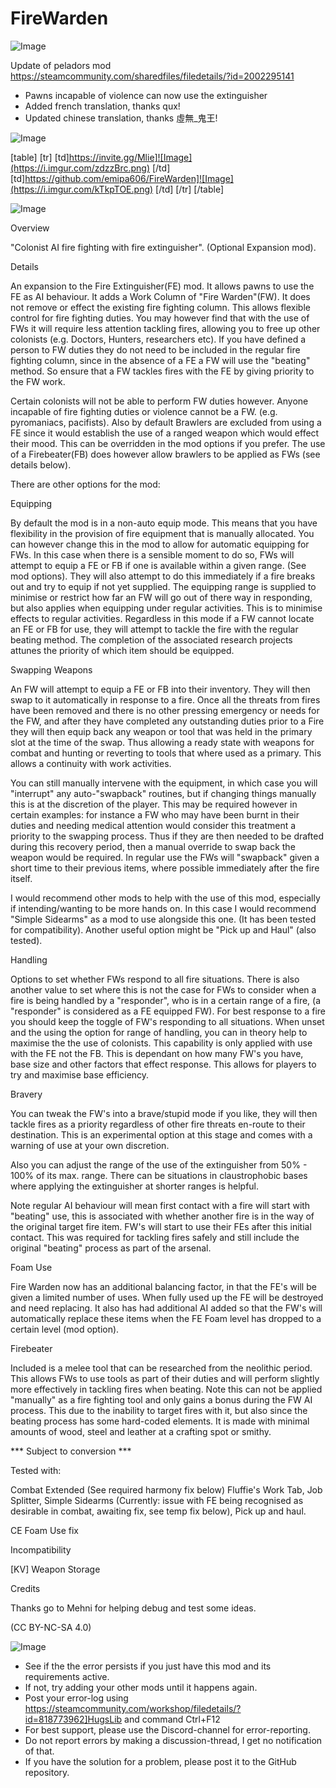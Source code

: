 # FireWarden

![Image](https://i.imgur.com/WAEzk68.png)

Update of peladors mod
https://steamcommunity.com/sharedfiles/filedetails/?id=2002295141

- Pawns incapable of violence can now use the extinguisher
- Added french translation, thanks qux!
- Updated chinese translation, thanks 虛無_鬼王!

![Image](https://i.imgur.com/7Gzt3Rg.png)


[table]
	[tr]
		[td]https://invite.gg/Mlie]![Image](https://i.imgur.com/zdzzBrc.png)
[/td]
		[td]https://github.com/emipa606/FireWarden]![Image](https://i.imgur.com/kTkpTOE.png)
[/td]
	[/tr]
[/table]
	
![Image](https://i.imgur.com/NOW7jU1.png)

Overview

&quot;Colonist AI fire fighting with fire extinguisher&quot;. (Optional Expansion mod).

Details

An expansion to the Fire Extinguisher(FE) mod. It allows pawns to use the FE as AI behaviour. It adds a Work Column of &quot;Fire Warden&quot;(FW). It does not remove or effect the existing fire fighting column. This allows flexible control for fire fighting duties. You may however find that with the use of FWs it will require less attention tackling fires, allowing you to free up other colonists (e.g. Doctors, Hunters, researchers etc). If you have defined a person to FW duties they do not need to be included in the regular fire fighting column, since in the absence of a FE a FW will use the &quot;beating&quot; method. So ensure that a FW tackles fires with the FE by giving priority to the FW work.

Certain colonists will not be able to perform FW duties however. Anyone incapable of fire fighting duties or violence cannot be a FW. (e.g. pyromaniacs, pacifists). Also by default Brawlers are excluded from using a FE since it would establish the use of a ranged weapon which would effect their mood. This can be overridden in the mod options if you prefer. The use of a Firebeater(FB) does however allow brawlers to be applied as FWs (see details below).

There are other options for the mod:

Equipping

By default the mod is in a non-auto equip mode. This means that you have flexibility in the provision of fire equipment that is manually allocated. You can however change this in the mod to allow for automatic equipping for FWs. In this case when there is a sensible moment to do so, FWs will attempt to equip a FE or FB if one is available within a given range. (See mod options). They will also attempt to do this immediately if a fire breaks out and try to equip if not yet supplied. The equipping range is supplied to minimise or restrict how far an FW will go out of there way in responding, but also applies when equipping under regular activities. This is to minimise effects to regular activities. Regardless in this mode if a FW cannot locate an FE or FB for use, they will attempt to tackle the fire with the regular beating method. The completion of the associated research projects attunes the priority of which item should be equipped.

Swapping Weapons

An FW will attempt to equip a FE or FB into their inventory. They will then swap to it automatically in response to a fire. Once all the threats from fires have been removed and there is no other pressing emergency or needs for the FW, and after they have completed any outstanding duties prior to a Fire they will then equip back any weapon or tool that was held in the primary slot at the time of the swap. Thus allowing a ready state with weapons for combat and hunting or reverting to tools that where used as a primary. This allows a continuity with work activities.

You can still manually intervene with the equipment, in which case you will &quot;interrupt&quot; any auto-&quot;swapback&quot; routines, but if changing things manually this is at the discretion of the player. This may be required however in certain examples: for instance a FW who may have been burnt in their duties and needing medical attention would consider this treatment a priority to the swapping process. Thus if they are then needed to be drafted during this recovery period, then a manual override to swap back the weapon would be required. In regular use the FWs will &quot;swapback&quot; given a short time to their previous items, where possible immediately after the fire itself.

I would recommend other mods to help with the use of this mod, especially if intending/wanting to be more hands on. In this case I would recommend &quot;Simple Sidearms&quot; as a mod to use alongside this one. (It has been tested for compatibility). Another useful option might be &quot;Pick up and Haul&quot; (also tested).

Handling

Options to set whether FWs respond to all fire situations. There is also another value to set where this is not the case for FWs to consider when a fire is being handled by a &quot;responder&quot;, who is in a certain range of a fire, (a &quot;responder&quot; is considered as a FE equipped FW). For best response to a fire you should keep the toggle of FW&apos;s responding to all situations. When unset and the using the option for range of handling, you can in theory help to maximise the the use of colonists. This capability is only applied with use with the FE not the FB. This is dependant on how many FW&apos;s you have, base size and other factors that effect response. This allows for players to try and maximise base efficiency.

Bravery

You can tweak the FW&apos;s into a brave/stupid mode if you like, they will then tackle fires as a priority regardless of other fire threats en-route to their destination. This is an experimental option at this stage and comes with a warning of use at your own discretion.

Also you can adjust the range of the use of the extinguisher from 50% - 100% of its max. range. There can be situations in claustrophobic bases where applying the extinguisher at shorter ranges is helpful.

Note regular AI behaviour will mean first contact with a fire will start with &quot;beating&quot; use, this is associated with whether another fire is in the way of the original target fire item. FW&apos;s will start to use their FEs after this initial contact. This was required for tackling fires safely and still include the original &quot;beating&quot; process as part of the arsenal.

Foam Use

Fire Warden now has an additional balancing factor, in that the FE&apos;s will be given a limited number of uses. When fully used up the FE will be destroyed and need replacing. It also has had additional AI added so that the FW&apos;s will automatically replace these items when the FE Foam level has dropped to a certain level (mod option).

Firebeater

Included is a melee tool that can be researched from the neolithic period. This allows FWs to use tools as part of their duties and will perform slightly more effectively in tackling fires when beating. Note this can not be applied &quot;manually&quot; as a fire fighting tool and only gains a bonus during the FW AI process. This due to the inability to target fires with it, but also since the beating process has some hard-coded elements. It is made with minimal amounts of wood, steel and leather at a crafting spot or smithy.

*** Subject to conversion ***

Tested with:

Combat Extended (See required harmony fix below)
Fluffie&apos;s Work Tab,
Job Splitter,
Simple Sidearms (Currently: issue with FE being recognised as desirable in combat, awaiting fix, see temp fix below),
Pick up and haul.

CE Foam Use fix

Incompatibility

[KV] Weapon Storage


Credits

Thanks go to Mehni for helping debug and test some ideas.


(CC BY-NC-SA 4.0)

![Image](https://i.imgur.com/Rs6T6cr.png)



-  See if the the error persists if you just have this mod and its requirements active.
-  If not, try adding your other mods until it happens again.
-  Post your error-log using https://steamcommunity.com/workshop/filedetails/?id=818773962]HugsLib and command Ctrl+F12
-  For best support, please use the Discord-channel for error-reporting.
-  Do not report errors by making a discussion-thread, I get no notification of that.
-  If you have the solution for a problem, please post it to the GitHub repository.


